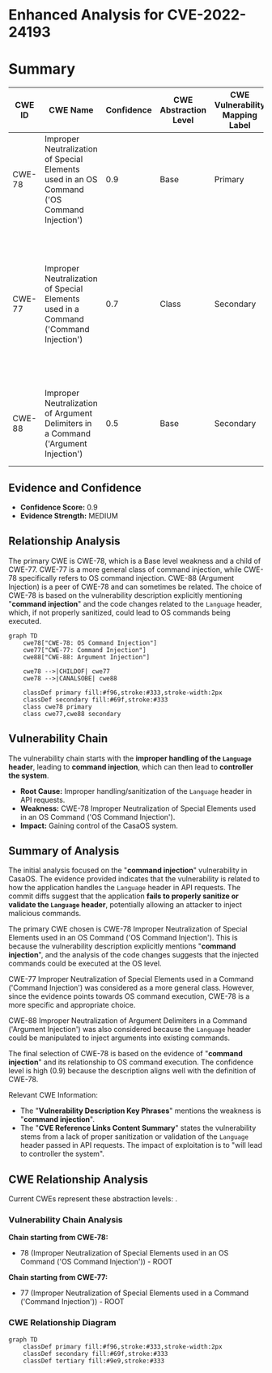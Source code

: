 # Enhanced Analysis for CVE-2022-24193

# Summary
| CWE ID | CWE Name | Confidence | CWE Abstraction Level | CWE Vulnerability Mapping Label | CWE-Vulnerability Mapping Notes |
|---|---|---|---|---|---|
| CWE-78 | Improper Neutralization of Special Elements used in an OS Command ('OS Command Injection') | 0.9 | Base | Primary | Allowed |
| CWE-77 | Improper Neutralization of Special Elements used in a Command ('Command Injection') | 0.7 | Class | Secondary | Allowed-with-Review. Considered because it is a parent of CWE-78 and the vulnerability could involve a command language besides OS shell invocation. |
| CWE-88 | Improper Neutralization of Argument Delimiters in a Command ('Argument Injection') | 0.5 | Base | Secondary | Allowed. Considered because argument injection can be related to command injection. |

## Evidence and Confidence

*   **Confidence Score:** 0.9
*   **Evidence Strength:** MEDIUM

## Relationship Analysis
The primary CWE is CWE-78, which is a Base level weakness and a child of CWE-77. CWE-77 is a more general class of command injection, while CWE-78 specifically refers to OS command injection. CWE-88 (Argument Injection) is a peer of CWE-78 and can sometimes be related. The choice of CWE-78 is based on the vulnerability description explicitly mentioning "**command injection**" and the code changes related to the `Language` header, which, if not properly sanitized, could lead to OS commands being executed.

```mermaid
graph TD
    cwe78["CWE-78: OS Command Injection"]
    cwe77["CWE-77: Command Injection"]
    cwe88["CWE-88: Argument Injection"]
    
    cwe78 -->|CHILDOF| cwe77
    cwe78 -->|CANALSOBE| cwe88
    
    classDef primary fill:#f96,stroke:#333,stroke-width:2px
    classDef secondary fill:#69f,stroke:#333
    class cwe78 primary
    class cwe77,cwe88 secondary
```

## Vulnerability Chain
The vulnerability chain starts with the **improper handling of the `Language` header**, leading to **command injection**, which can then lead to **controller the system**.
- **Root Cause:** Improper handling/sanitization of the `Language` header in API requests.
- **Weakness:** CWE-78 Improper Neutralization of Special Elements used in an OS Command ('OS Command Injection').
- **Impact:** Gaining control of the CasaOS system.

## Summary of Analysis
The initial analysis focused on the "**command injection**" vulnerability in CasaOS. The evidence provided indicates that the vulnerability is related to how the application handles the `Language` header in API requests. The commit diffs suggest that the application **fails to properly sanitize or validate the `Language` header**, potentially allowing an attacker to inject malicious commands.

The primary CWE chosen is CWE-78 Improper Neutralization of Special Elements used in an OS Command ('OS Command Injection'). This is because the vulnerability description explicitly mentions "**command injection**", and the analysis of the code changes suggests that the injected commands could be executed at the OS level.

CWE-77 Improper Neutralization of Special Elements used in a Command ('Command Injection') was considered as a more general class. However, since the evidence points towards OS command execution, CWE-78 is a more specific and appropriate choice.

CWE-88 Improper Neutralization of Argument Delimiters in a Command ('Argument Injection') was also considered because the `Language` header could be manipulated to inject arguments into existing commands.

The final selection of CWE-78 is based on the evidence of "**command injection**" and its relationship to OS command execution. The confidence level is high (0.9) because the description aligns well with the definition of CWE-78.

Relevant CWE Information:
- The "**Vulnerability Description Key Phrases**" mentions the weakness is "**command injection**".
- The "**CVE Reference Links Content Summary**" states the vulnerability stems from a lack of proper sanitization or validation of the `Language` header passed in API requests. The impact of exploitation is to "will lead to controller the system".


## CWE Relationship Analysis

Current CWEs represent these abstraction levels: .


### Vulnerability Chain Analysis

**Chain starting from CWE-78:**
- 78 (Improper Neutralization of Special Elements used in an OS Command ('OS Command Injection')) - ROOT


**Chain starting from CWE-77:**
- 77 (Improper Neutralization of Special Elements used in a Command ('Command Injection')) - ROOT



### CWE Relationship Diagram

```mermaid
graph TD
    classDef primary fill:#f96,stroke:#333,stroke-width:2px
    classDef secondary fill:#69f,stroke:#333
    classDef tertiary fill:#9e9,stroke:#333
```